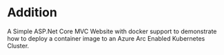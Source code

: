 # Addition
A Simple ASP.Net Core MVC Website with docker support to demonstrate how to deploy a container image to an Azure Arc Enabled Kubernetes Cluster.
